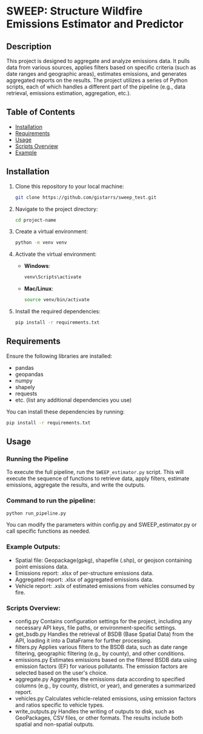 # SWEEP: Structure Wildfire Emissions Estimator and Predictor

## Description
This project is designed to aggregate and analyze emissions data. It pulls data from various sources, applies filters based on specific criteria (such as date ranges and geographic areas), estimates emissions, and generates aggregated reports on the results. The project utilizes a series of Python scripts, each of which handles a different part of the pipeline (e.g., data retrieval, emissions estimation, aggregation, etc.).

## Table of Contents
- [Installation](#installation)
- [Requirements](#requirements)
- [Usage](#usage)
- [Scripts Overview](#scripts-overview)
- [Example](#example)

## Installation

1. Clone this repository to your local machine:

    ```bash
    git clone https://github.com/gistarrs/sweep_test.git
    ```

2. Navigate to the project directory:

    ```bash
    cd project-name
    ```

3. Create a virtual environment:

    ```bash
    python -m venv venv
    ```

4. Activate the virtual environment:
   - **Windows**:
     ```bash
     venv\Scripts\activate
     ```
   - **Mac/Linux**:
     ```bash
     source venv/bin/activate
     ```

5. Install the required dependencies:

    ```bash
    pip install -r requirements.txt
    ```

## Requirements
Ensure the following libraries are installed:
- pandas
- geopandas
- numpy
- shapely
- requests
- etc. (list any additional dependencies you use)

You can install these dependencies by running:

```bash
pip install -r requirements.txt
```

## Usage

### Running the Pipeline

To execute the full pipeline, run the `SWEEP_estimator.py` script. This will execute the sequence of functions to retrieve data, apply filters, estimate emissions, aggregate the results, and write the outputs.

### Command to run the pipeline:

```bash
python run_pipeline.py
```
You can modify the parameters within config.py and SWEEP_estimator.py or call specific functions as needed.

### Example Outputs:

- Spatial file: Geopackage(gpkg), shapefile (.shp), or geojson containing point emissions data.
- Emissions report: .xlsx of per-structure emissions data.
- Aggregated report: .xlsx of aggregated emissions data.
- Vehicle report: .xslx of estimated emissions from vehicles consumed by fire.

### Scripts Overview:

- config.py
Contains configuration settings for the project, including any necessary API keys, file paths, or environment-specific settings.
- get_bsdb.py
Handles the retrieval of BSDB (Base Spatial Data) from the API, loading it into a DataFrame for further processing.
- filters.py
Applies various filters to the BSDB data, such as date range filtering, geographic filtering (e.g., by county), and other conditions.
- emissions.py
Estimates emissions based on the filtered BSDB data using emission factors (EF) for various pollutants. The emission factors are selected based on the user's choice.
- aggregate.py
Aggregates the emissions data according to specified columns (e.g., by county, district, or year), and generates a summarized report.
- vehicles.py
Calculates vehicle-related emissions, using emission factors and ratios specific to vehicle types.
- write_outputs.py
Handles the writing of outputs to disk, such as GeoPackages, CSV files, or other formats. The results include both spatial and non-spatial outputs.
